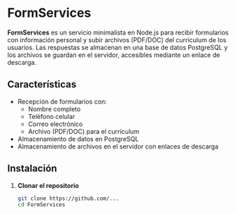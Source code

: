 # FormServices

**FormServices** es un servicio minimalista en Node.js para recibir formularios con información personal y subir archivos (PDF/DOC) del currículum de los usuarios. Las respuestas se almacenan en una base de datos PostgreSQL y los archivos se guardan en el servidor, accesibles mediante un enlace de descarga.

## Características

- Recepción de formularios con:
  - Nombre completo
  - Teléfono celular
  - Correo electrónico
  - Archivo (PDF/DOC) para el currículum
- Almacenamiento de datos en PostgreSQL
- Almacenamiento de archivos en el servidor con enlaces de descarga

## Instalación

1. **Clonar el repositorio**

   ```bash
   git clone https://github.com/...
   cd FormServices
